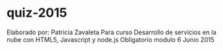 # quiz-2015
Elaborado por: Patricia Zavaleta
Para curso Desarrollo de servicios en la nube con HTML5, Javascript y node.js
Obligatorio modulo 6
Junio 2015

